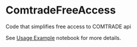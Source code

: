 # ComtradeFreeAccess
Code that simplifies free access to COMTRADE api

See [Usage Example]("https://github.com/Ignacio-Ibarra/ComtradeFreeAccess/blob/main/Usage%20Example.ipynb") notebook for more details.

